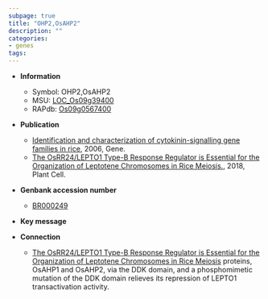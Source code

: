 ```yaml
---
subpage: true
title: "OHP2,OsAHP2"
description: ""
categories:
- genes
tags: 
---
```


* **Information**  
    + Symbol: OHP2,OsAHP2  
    + MSU: [LOC_Os09g39400](http://rice.plantbiology.msu.edu/cgi-bin/ORF_infopage.cgi?orf=LOC_Os09g39400)  
    + RAPdb: [Os09g0567400](http://rapdb.dna.affrc.go.jp/viewer/gbrowse_details/irgsp1?name=Os09g0567400)  

* **Publication**  
    + [Identification and characterization of cytokinin-signalling gene families in rice](http://www.ncbi.nlm.nih.gov/pubmed?term=Identification+and+characterization+of+cytokinin-signalling+gene+families+in+rice%5BTitle%5D), 2006, Gene.
    + [The OsRR24/LEPTO1 Type-B Response Regulator is Essential for the Organization of Leptotene Chromosomes in Rice Meiosis.](http://www.ncbi.nlm.nih.gov/pubmed?term=The+OsRR24/LEPTO1+Type-B+Response+Regulator+is+Essential+for+the+Organization+of+Leptotene+Chromosomes+in+Rice+Meiosis.%5BTitle%5D), 2018, Plant Cell.

* **Genbank accession number**  
    + [BR000249](http://www.ncbi.nlm.nih.gov/nuccore/BR000249)

* **Key message**  

* **Connection**  
    + [The OsRR24/LEPTO1 Type-B Response Regulator is Essential for the Organization of  Leptotene Chromosomes in Rice Meiosis](AHP) proteins, OsAHP1 and OsAHP2, via the DDK domain, and a phosphomimetic mutation of the DDK domain relieves its repression of LEPTO1 transactivation activity.



